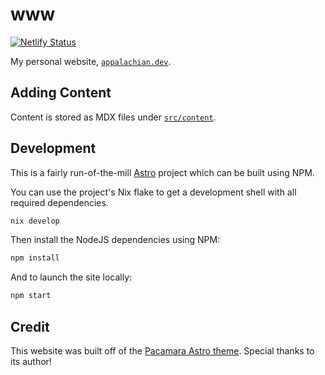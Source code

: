 # www

[![Netlify Status](https://api.netlify.com/api/v1/badges/de5715b8-86cf-4b23-8168-73f9734ff266/deploy-status)](https://app.netlify.com/sites/appalachian/deploys)

My personal website, [`appalachian.dev`](appalachian.dev).

## Adding Content

Content is stored as MDX files under [`src/content`](./src/content/).

## Development

This is a fairly run-of-the-mill [Astro](https://astro.build) project which can
be built using NPM.

You can use the project's Nix flake to get a development shell with all required dependencies.

```sh
nix develop
```

Then install the NodeJS dependencies using NPM:

```sh
npm install
```

And to launch the site locally:

```sh
npm start
```

## Credit

This website was built off of the [Pacamara Astro theme](https://github.com/palmiak/pacamara-astro). Special thanks to its
author!
